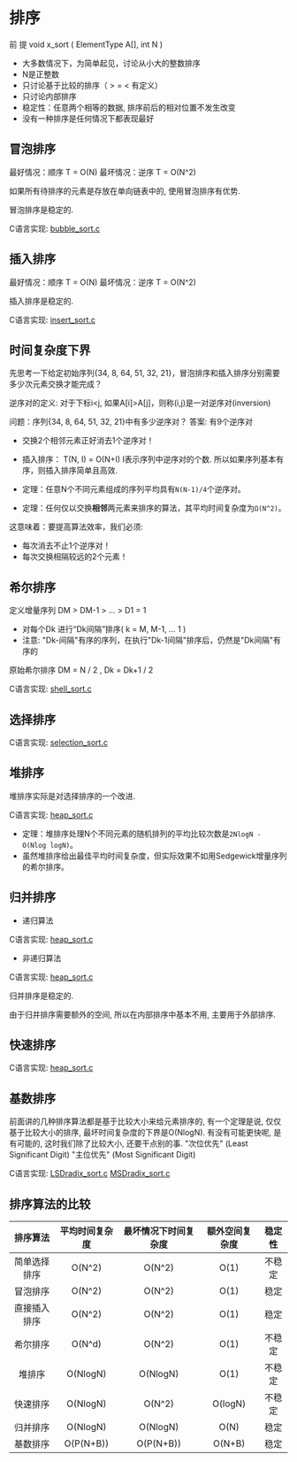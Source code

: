 # 排序

前 提
void x_sort ( ElementType A[], int N )
+ 大多数情况下，为简单起见，讨论从小大的整数排序
+ N是正整数
+ 只讨论基于比较的排序（ > = < 有定义）
+ 只讨论内部排序
+ 稳定性：任意两个相等的数据, 排序前后的相对位置不发生改变
+ 没有一种排序是任何情况下都表现最好

## 冒泡排序

最好情况：顺序 T = O(N)
最坏情况：逆序 T = O(N^2)

如果所有待排序的元素是存放在单向链表中的, 使用冒泡排序有优势.

冒泡排序是稳定的.

C语言实现:
    [bubble_sort.c](../code/bubble_sort.c)

## 插入排序

最好情况：顺序 T = O(N)
最坏情况：逆序 T = O(N^2)

插入排序是稳定的.

C语言实现:
    [insert_sort.c](../code/insert_sort.c)

## 时间复杂度下界

先思考一下给定初始序列{34, 8, 64, 51, 32, 21}，冒泡排序和插入排序分别需要多少次元素交换才能完成？

逆序对的定义:
对于下标i<j, 如果A[i]>A[j]，则称(i,j)是一对逆序对(inversion)

问题：序列{34, 8, 64, 51, 32, 21}中有多少逆序对？
答案: 有9个逆序对
+ 交换2个相邻元素正好消去1个逆序对！
+ 插入排序： T(N, I) = O(N+I)
    I表示序列中逆序对的个数.
所以如果序列基本有序，则插入排序简单且高效.

+ 定理：任意N个不同元素组成的序列平均具有`N(N-1)/4`个逆序对。
+ 定理：任何仅以交换**相邻**两元素来排序的算法，其平均时间复杂度为`Ω(N^2)`。

这意味着：要提高算法效率，我们必须:
+ 每次消去不止1个逆序对！
+ 每次交换相隔较远的2个元素！

## 希尔排序

定义增量序列 DM > DM-1 > … > D1 = 1
+ 对每个Dk 进行“Dk间隔”排序( k = M, M-1, … 1 )
+ 注意: "Dk-间隔"有序的序列，在执行"Dk-1间隔"排序后，仍然是"Dk间隔"有序的

原始希尔排序 DM = N / 2 , Dk = Dk+1 / 2

C语言实现:
    [shell_sort.c](../code/shell_sort.c)

## 选择排序

C语言实现:
    [selection_sort.c](../code/selection_sort.c)

## 堆排序

堆排序实际是对选择排序的一个改进.

C语言实现:
    [heap_sort.c](../code/heap_sort.c)

+ 定理：堆排序处理N个不同元素的随机排列的平均比较次数是`2NlogN - O(Nlog logN)`。
+ 虽然堆排序给出最佳平均时间复杂度，但实际效果不如用Sedgewick增量序列的希尔排序。

## 归并排序

+ 递归算法

C语言实现:
    [heap_sort.c](../code/merge_sort_1.c)

+ 非递归算法

C语言实现:
    [heap_sort.c](../code/merge_sort_2.c)

归并排序是稳定的.

由于归并排序需要额外的空间, 所以在内部排序中基本不用, 主要用于外部排序.

## 快速排序

C语言实现:
    [heap_sort.c](../code/quick_sort.c)

## 基数排序

前面讲的几种排序算法都是基于比较大小来给元素排序的, 有一个定理是说, 仅仅基于比较大小的排序, 最坏时间复杂度的下界是O(NlogN). 有没有可能更快呢, 是有可能的, 这时我们除了比较大小, 还要干点别的事.
"次位优先" (Least Significant Digit)
"主位优先" (Most Significant Digit)

C语言实现:
    [LSDradix_sort.c](../code/LSDradix_sort.c)
    [MSDradix_sort.c](../code/MSDradix_sort.c)

## 排序算法的比较

| 排序算法 | 平均时间复杂度 | 最坏情况下时间复杂度 | 额外空间复杂度 | 稳定性 |
| :-: | :-: | :-: | :-: | :-: |
| 简单选择排序 | O(N^2) | O(N^2) | O(1) | 不稳定 |
| 冒泡排序 | O(N^2) | O(N^2) | O(1) | 稳定 |
| 直接插入排序 | O(N^2) | O(N^2) | O(1) | 稳定 |
| 希尔排序 | O(N^d) | O(N^2) | O(1) | 不稳定 |
| 堆排序 | O(NlogN) | O(NlogN) | O(1) | 不稳定 |
| 快速排序 | O(NlogN) | O(N^2) | O(logN) | 不稳定 |
| 归并排序 | O(NlogN) | O(NlogN) | O(N) | 稳定 |
| 基数排序 | O(P(N+B)) | O(P(N+B)) | O(N+B) | 稳定 |
